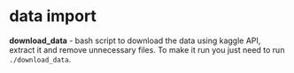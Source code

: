 # data import

**download_data** - bash script to download the data using kaggle API, extract it and remove unnecessary files. To make it run you just need to run `./download_data`.
